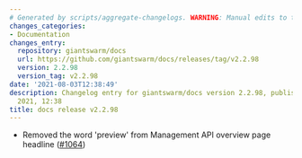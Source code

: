 ```yaml
---
# Generated by scripts/aggregate-changelogs. WARNING: Manual edits to this files will be overwritten.
changes_categories:
- Documentation
changes_entry:
  repository: giantswarm/docs
  url: https://github.com/giantswarm/docs/releases/tag/v2.2.98
  version: 2.2.98
  version_tag: v2.2.98
date: '2021-08-03T12:38:49'
description: Changelog entry for giantswarm/docs version 2.2.98, published on 03 August
  2021, 12:38
title: docs release v2.2.98
---
```


- Removed the word 'preview' from Management API overview page headline ([#1064](https://github.com/giantswarm/docs/pull/1064))
